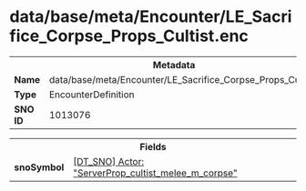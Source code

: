 <h1>data/base/meta/Encounter/LE_Sacrifice_Corpse_Props_Cultist.enc</h1><table><tr><th colspan="100%">Metadata</th></tr><tr><td><b>Name</b></td><td>data/base/meta/Encounter/LE_Sacrifice_Corpse_Props_Cultist.enc</td></tr><tr><td><b>Type</b></td><td>EncounterDefinition</td></tr><tr><td><b>SNO ID</b></td><td>1013076</td></tr></table>

<table><tr><th colspan="100%">Fields</th></tr><tr><td><b>snoSymbol</b></td><td><a href="..\Actor\ServerProp_cultist_melee_m_corpse.acr">[DT_SNO] Actor: "ServerProp_cultist_melee_m_corpse"</a></td></tr></table>

